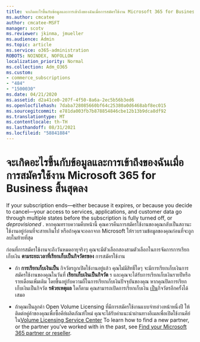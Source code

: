 ```yaml
---
title: จะเกิดอะไรขึ้นกับข้อมูลและการเข้าถึงของฉันเมื่อการสมัครใช้งาน Microsoft 365 for Business สิ้นสุดลง
ms.author: cmcatee
author: cmcatee-MSFT
manager: scotv
ms.reviewer: jkinma, jmueller
ms.audience: Admin
ms.topic: article
ms.service: o365-administration
ROBOTS: NOINDEX, NOFOLLOW
localization_priority: Normal
ms.collection: Adm_O365
ms.custom:
- commerce_subscriptions
- "484"
- "1500030"
ms.date: 04/21/2020
ms.assetid: d2a41ce0-207f-4f50-8a6a-2ec5b56b3ed6
ms.openlocfilehash: 7daba728085660bf64c25380a0d6468abf8ec015
ms.sourcegitcommit: e781da003fb7b878854846cbe12b13b9dca8df92
ms.translationtype: MT
ms.contentlocale: th-TH
ms.lasthandoff: 08/31/2021
ms.locfileid: "58841884"
---
```

# <a name="what-happens-to-my-data-and-access-when-my-microsoft-365-for-business-subscription-ends"></a>จะเกิดอะไรขึ้นกับข้อมูลและการเข้าถึงของฉันเมื่อการสมัครใช้งาน Microsoft 365 for Business สิ้นสุดลง

If your subscription ends—either because it expires, or because you decide to cancel—your access to services, applications, and customer data go through multiple states before the subscription is fully turned off, or  *deprovisioned*  . หากคุณทราบความคืบหน้านี้ คุณควรคืนการสมัครใช้งานของคุณกลับเป็นสถานะใช้งานอยู่ก่อนที่จะสายเกินไป หรือถ้าคุณจะออกจาก Microsoft ให้รวบรวมข้อมูลของคุณก่อนที่จะถูกลบในท้ายที่สุด
  
ก่อนที่การสมัครใช้งานจะถึงวันหมดอายุจริงๆ คุณจะมีตัวเลือกสองสามตัวเลือกในการจัดการการเรียกเก็บเงิน **ตามระยะเวลาที่เรียกเก็บเป็นกิจวัตรของ** การสมัครใช้งาน
  
- ถ้า **การเรียกเก็บเงินเป็น** กิจวัตรถูกเปิดใช้งานอยู่แล้ว คุณไม่มีสิทธิ์ใดๆ จะมีการเรียกเก็บเงินการสมัครใช้งานของคุณในวันที่ **เรียกเก็บเงินเป็นกิจวัต** ร และคุณจะได้รับการเรียกเก็บเงินรายปีหรือรายเดือนเพิ่มเติม โดยขึ้นอยู่กับความถี่ในการเรียกเก็บเงินปัจจุบันของคุณ หากคุณปิดการเรียกเก็บเงินเป็นกิจวัต **รด้วยเหตุผล** ใดก็ตาม คุณสามารถเปิดการเรียกเก็บเงิน [เป็น](https://docs.microsoft.com/microsoft-365/commerce/subscriptions/renew-your-subscription#turn-recurring-billing-off-or-on)กิจวัตรอีกครั้งได้เสมอ

- ถ้าคุณเป็นลูกค้า Open Volume Licensing ที่มีการสมัครใช้งานแบบจ่ายล่วงหน้าหนึ่งปี ให้ติดต่อคู่ค้าของคุณเพื่อซื้อคีย์ผลิตภัณฑ์ใหม่ คุณจะได้รับคําแนะนําผ่านทางอีเมลเพื่อเปิดใช้งานคีย์ใน[Volume Licensing Service Center](https://go.microsoft.com/fwlink/p/?LinkID=282016) To learn how to find a new partner, or the partner you've worked with in the past, see [Find your Microsoft 365 partner or reseller](https://docs.microsoft.com/microsoft-365/admin/manage/find-your-partner-or-reseller).